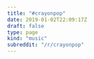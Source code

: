 ```yaml
---
title: "#crayonpop"
date: 2019-01-02T22:09:17Z
draft: false
type: page
kind: "music"
subreddit: "/r/crayonpop"
---
```


